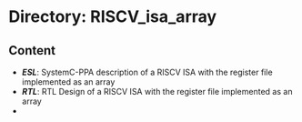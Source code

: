 # Directory: RISCV_isa_array

## Content
- **_ESL_**: SystemC-PPA description of a RISCV ISA with the register file implemented as an array
- **_RTL_**: RTL Design of a RISCV ISA with the register file implemented as an array
- 
